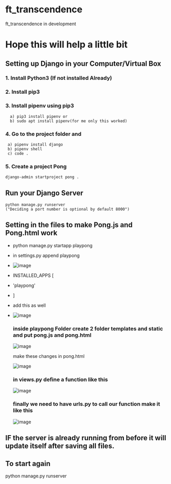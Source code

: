 # ft_transcendence
ft_transcendence in development

# Hope this will help a little bit

## Setting up Django in your Computer/Virtual Box
### 1.  Install Python3 (If not installed Already)
### 2.  Install pip3
### 3.  Install pipenv using pip3
      a) pip3 install pipenv or
      b) sudo apt install pipenv(for me only this worked)
### 4. Go to the project folder and
     a) pipenv install django
     b) pipenv shell
     c) code .
### 5. Create a project Pong
    django-admin startproject pong .

## Run your Django Server
    python manage.py runserver
    ("Deciding a port number is optional by default 8000")

## Setting in the files to make Pong.js and Pong.html work
- python manage.py startapp playpong
- in settings.py append playpong
- ![image](https://github.com/MartijnWallage/ft_transcendence/assets/123320243/9a16d89b-ba4e-4177-a807-e4be73c75971)

- INSTALLED_APPS [
-   'playpong'
- ]

- add this as well
- ![image](https://github.com/MartijnWallage/ft_transcendence/assets/123320243/9536940b-ca7a-445d-95b0-f86c8e5ecb6e)

  ### inside playpong Folder create 2 folder templates and static and put pong.js and pong.html
  
  ![image](https://github.com/MartijnWallage/ft_transcendence/assets/123320243/d14c4532-99b0-42c6-a761-5eec510227a1)

  make these changes in pong.html
  
  ![image](https://github.com/MartijnWallage/ft_transcendence/assets/123320243/bdff81ff-c288-45c0-bd10-364ae9d2a50d)


  ### in views.py define a function like this
  ![image](https://github.com/MartijnWallage/ft_transcendence/assets/123320243/beac7562-77ca-44bf-95a6-eb9e529572e8)

  ### finally we need to have urls.py to call our function make it like this
  ![image](https://github.com/MartijnWallage/ft_transcendence/assets/123320243/314b5369-645f-4f1e-bbd7-c946d0831ca8)

## IF the server is already running from before it will update itself after saving all files.
## To start again
  python manage.py runserver

